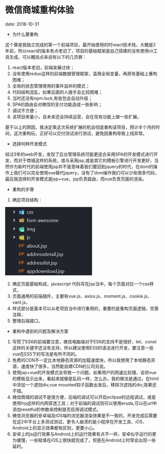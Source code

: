# 微信商城重构体验

date: 2018-10-31

* 为什么要重构

这个算是我独立完成的第一个前端项目，最开始使用的时react技术栈，大概是2年前，所以react的版本有点老旧了，项目的基础框架是自己搭建的没有使用cli工具生成，可以概括点来说有以下的几宗罪：

1. react版本老旧，前端发展过快；
2. 没有使用redux这样的前端数据管理框架，滥用全局变量，再原有基础上重构困难；
3. 全局的状态管理使用的事件监听的模式；
4. 代码结构混乱，如果后面的人接手会比较困难；
5. 当时还没有npm.lock,有些包会自动升级；
6. SPA的路由会对微信的支付功能造成一些影响；
7. 调试不方便；
8. 该项目体量小，且未来还会持续运营，会在现有功能上做一些扩展。

基于以上的原因，我决定乘这次系统扩展的机会彻底重构该项目，预计半个月的时间，这次重构玩，正好可以交付测试进行测试，避免因重构导致上线异常。

* 选择何种开发模式

经过3年的web开发，发现了后台管理系统可能更适合采用SPA的开发模式进行开发，而对于商城这样的系统，或与采用jsp,或是其它的模板引擎进行开发更好，当然作为新时代的前端使用jsp并不是意味着我们要回到jquery的时代，在dom的操作上我们可以完全使用vue替代jquery，没有了dom操作我们可以少些很多代码，最后我选择的开发模式是jsp+vue，jsp负责路由，而vue负责页面的渲染。

* 重构的步骤

1. 确定项目结构：

![zhelishitupain](/img/chonggou.png)

2. 确定页面基础构成，javascript 代码写在jsp当中，每个页面对应一个css样式，
3. 页面通用的前端插件，主要有vue.js、axios.js、moment.js、cookie.js、vant.js，
4. 样式部分是基本可以从老项目当中进行重用的，重要的是重构页面逻辑，完善注释，
5. 整理后端接口。

* 重构中遇到的问题及解决方案

1. 写惯了ES6的前端要注意，微信电脑端对于ES6的支持不是很好，let、const这样的关键字还没有支持，所以建议使用ES5的语法进行开发，要注意一些vue在ES5下的写法是有所不同的。
2. 免费的CDN不一定比本地静态资源的加载速度快，所以我使用了本地静态资源，速度快了很多，当然能自建CDN的公司另说。
3. 使用jsp+vue的开发模式会导致一个问题，如果用户的网速比较慢，会将vue的模板显示出来，看起来就像是乱码一样，怎么办，我的做法是通过，在html中添加一个遮挡div,vue mounted钩子函数出发后，移除次遮挡的div,效果还不错。
4. 微信商城的调试不是很方便，后端的调试可以开启eclipse的远程调试，或是使用frp这样的内网穿透工具；对于前端的调试则可以使用eruda,可以在url中添加resetful的参数来控制是否启用调试模式。
5. 微信浏览器的安卓端及IOS端的浏览器渲染效果是不一致的，开发完成后需要在这2中平台上多测试测试，更令人崩溃的是小程序在开发工具、iOS、Android上的显示效果都有区别，更要小心。
6. 安卓上的js运行效果与Android上的运行效果有点不一样，安卓似乎运行的更为缓慢，一些赋值在iOS上很快就完成了，但是在Android上时常会出现一些延时。


